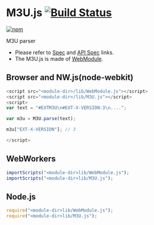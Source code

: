 # M3U.js [![Build Status](https://travis-ci.org/uupaa/M3U.js.svg)](https://travis-ci.org/uupaa/M3U.js)

[![npm](https://nodei.co/npm/uupaa.m3u.js.svg?downloads=true&stars=true)](https://nodei.co/npm/uupaa.m3u.js/)

M3U parser

- Please refer to [Spec](https://github.com/uupaa/M3U.js/wiki/) and [API Spec](https://github.com/uupaa/M3U.js/wiki/M3U) links.
- The M3U.js is made of [WebModule](https://github.com/uupaa/WebModule).

## Browser and NW.js(node-webkit)

```js
<script src="<module-dir>/lib/WebModule.js"></script>
<script src="<module-dir>/lib/M3U.js"></script>
<script>
var text = "#EXTM3U\n#EXT-X-VERSION:3\n....";

var m3u = M3U.parse(text);

m3u["EXT-X-VERSION"]; // 3

</script>
```

## WebWorkers

```js
importScripts("<module-dir>lib/WebModule.js");
importScripts("<module-dir>lib/M3U.js");

```

## Node.js

```js
require("<module-dir>lib/WebModule.js");
require("<module-dir>lib/M3U.js");

```

